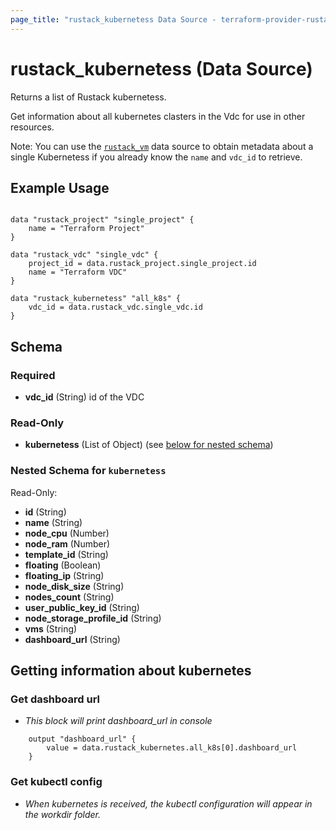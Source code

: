 ```yaml
---
page_title: "rustack_kubernetess Data Source - terraform-provider-rustack"
---
```

# rustack_kubernetess (Data Source)

Returns a list of Rustack kubernetess.

Get information about all kubernetes clasters in the Vdc for use in other resources.

Note: You can use the [`rustack_vm`](Kubernetess) data source to obtain metadata
about a single Kubernetess if you already know the `name` and `vdc_id` to retrieve.

## Example Usage

```hcl

data "rustack_project" "single_project" {
    name = "Terraform Project"
}

data "rustack_vdc" "single_vdc" {
    project_id = data.rustack_project.single_project.id
    name = "Terraform VDC"
}

data "rustack_kubernetess" "all_k8s" {
    vdc_id = data.rustack_vdc.single_vdc.id
}

```

## Schema

### Required

- **vdc_id** (String) id of the VDC

### Read-Only

- **kubernetess** (List of Object) (see [below for nested schema](#nestedatt--kubernetess))

<a id="nestedatt--kubernetess"></a>
### Nested Schema for `kubernetess`

Read-Only:

- **id** (String)
- **name** (String)
- **node_cpu** (Number)
- **node_ram** (Number)
- **template_id** (String)
- **floating** (Boolean)
- **floating_ip** (String)
- **node_disk_size** (String)
- **nodes_count** (String)
- **user_public_key_id** (String)
- **node_storage_profile_id** (String)
- **vms** (String)
- **dashboard_url** (String)

## Getting information about kubernetes

### Get dashboard url

- *This block will print dashboard_url in console*
```
    output "dashboard_url" {
        value = data.rustack_kubernetes.all_k8s[0].dashboard_url
    }
```

### Get kubectl config
- *When kubernetes is received, the kubectl configuration will appear in the workdir folder.*
